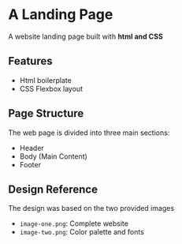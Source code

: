 # A Landing Page
A website landing page built with **html and CSS**

## Features
* Html boilerplate
* CSS Flexbox layout

## Page Structure
The web page is divided into three main sections:
* Header
* Body (Main Content)
* Footer

## Design Reference
The design was based on the two provided images
* `image-one.png`: Complete website 
* `image-two.png`: Color palette and fonts